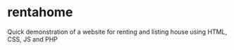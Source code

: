 # rentahome
Quick demonstration of a website for renting and listing house using HTML, CSS, JS and PHP
